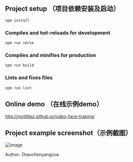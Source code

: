 
## Project setup （项目依赖安装及启动）

```
npm install
```

### Compiles and hot-reloads for development 

```
npm run serve
```

### Compiles and minifies for production 

```
npm run build
```

### Lints and fixes files 

```
npm run lint
```

## Online demo （在线示例demo）
http://mylittlez.github.io/video-face-traking/

## Project example screenshot（示例截图）

![image](https://user-images.githubusercontent.com/30174451/205483043-cd8c89f2-37e2-4f94-aea5-f7d09e339c49.png)


Author: Zhaochenyangzoe
